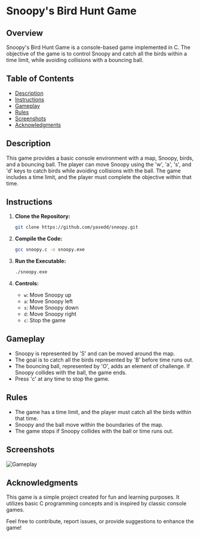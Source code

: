 # Snoopy's Bird Hunt Game

## Overview

Snoopy's Bird Hunt Game is a console-based game implemented in C. The objective of the game is to control Snoopy and catch all the birds within a time limit, while avoiding collisions with a bouncing ball.

## Table of Contents

- [Description](#description)
- [Instructions](#instructions)
- [Gameplay](#gameplay)
- [Rules](#rules)
- [Screenshots](#screenshots)
- [Acknowledgments](#acknowledgments)

## Description

This game provides a basic console environment with a map, Snoopy, birds, and a bouncing ball. The player can move Snoopy using the 'w', 'a', 's', and 'd' keys to catch birds while avoiding collisions with the ball. The game includes a time limit, and the player must complete the objective within that time.

## Instructions

1. **Clone the Repository:**

   ```bash
   git clone https://github.com/yasedd/snoopy.git
   ```

2. **Compile the Code:**

   ```bash
   gcc snoopy.c -o snoopy.exe
   ```

3. **Run the Executable:**

   ```bash
   ./snoopy.exe
   ```

4. **Controls:**
   - `w`: Move Snoopy up
   - `a`: Move Snoopy left
   - `s`: Move Snoopy down
   - `d`: Move Snoopy right
   - `c`: Stop the game

## Gameplay

- Snoopy is represented by 'S' and can be moved around the map.
- The goal is to catch all the birds represented by 'B' before time runs out.
- The bouncing ball, represented by 'O', adds an element of challenge. If Snoopy collides with the ball, the game ends.
- Press 'c' at any time to stop the game.

## Rules

- The game has a time limit, and the player must catch all the birds within that time.
- Snoopy and the ball move within the boundaries of the map.
- The game stops if Snoopy collides with the ball or time runs out.

## Screenshots

![Gameplay](screenshots/gameplay.png)

## Acknowledgments

This game is a simple project created for fun and learning purposes. It utilizes basic C programming concepts and is inspired by classic console games.

Feel free to contribute, report issues, or provide suggestions to enhance the game!
